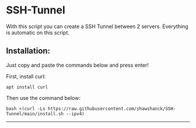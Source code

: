 # SSH-Tunnel
With this script you can create a SSH Tunnel between 2 servers. Everything is automatic on this script.


<h2>Installation:</h2>

Just copy and paste the commands below and press enter!

First, install curl:

```
apt install curl
```
Then use the command below:

```
bash <(curl -Ls https://raw.githubusercontent.com/shawshanck/SSH-Tunnel/main/install.sh --ipv4)
```
<hr>
